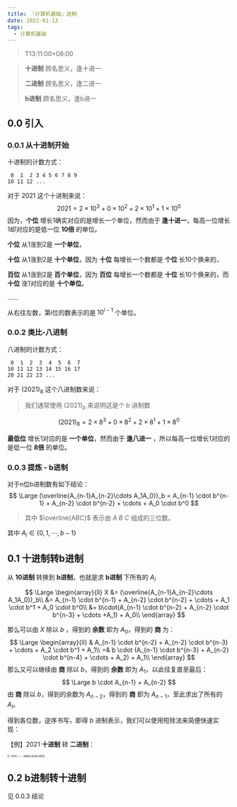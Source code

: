 ```yaml
---
title: 『计算机基础』进制
date: 2022-01-13
tags:
  - 计算机基础
---
```


> T13:11:00+08:00

> **十进制** 顾名思义，逢十进一
>
> **二进制** 顾名思义，逢二进一
>
> **b进制** 顾名思义，逢b进一

## 0.0 引入

### 0.0.1 从十进制开始

十进制的计数方式：

```
 0  1  2 3 4 5 6 7 8 9
10 11 12 ...
```

对于 $2021$ 这个十进制来说：
$$
2021 = 2 \times 10^3 + 0 \times 10^2 + 2 \times 10^ 1 + 1 \times 10^0
$$
因为，**个位** 增长1确实对应的是增长一个单位，然而由于 **逢十进一**，每高一位增长1却对应的是低一位 **10倍** 的单位。

**个位** 从1涨到2是 **一个单位**，

**十位** 从1涨到2是 **十个单位**，因为 **十位** 每增长一个数都是 **个位** 长10个换来的，

**百位** 从1涨到2是 **百个单位**，因为 **百位** 每增长一个数都是 **十位** 长10个换来的，而 **十位** 涨1对应的是 **十个单位**。

......

从右往左数，第i位的数表示的是 $10^{i-1}$ 个单位。

### 0.0.2 类比-八进制

八进制的计数方式：

```
 0  1  2  3  4  5  6  7
10 11 12 13 14 15 16 17
20 21 22 23 ...
```

对于 $(2021)_8$ 这个八进制数来说：

> 我们通常使用 $(2021)_b$ 来说明这是个 b 进制数

$$
(2021)_8 = 2 \times 8^3 + 0 \times 8^2 + 2 \times 8^1 + 1 \times 8^0
$$

**最低位** 增长1对应的是 **一个单位**，然而由于 **逢八进一** ，所以每高一位增长1对应的是低一位 **8倍** 的单位。

### 0.0.3 提炼 - b进制

对于n位b进制数有如下结论：
$$
\Large
(\overline{A_{n-1}A_{n-2}\cdots A_1A_0})_b = A_{n-1} \cdot b^{n-1} + A_{n-2} \cdot b^{n-2} + \cdots + A_0 \cdot b^0
$$

> 其中 $\overline{ABC}$ 表示由 $A$ $B$ $C$ 组成的三位数。

其中 $A_i \in \{0, 1, \cdots, b-1\}$

## 0.1 十进制转b进制

从 **10进制** 转换到 **b进制**，也就是求 **b进制** 下所有的 $A_i$


$$
\Large
\begin{array}{ll}
X &= (\overline{A_{n-1}A_{n-2}\cdots A_1A_0})_b\\
     &= A_{n-1} \cdot b^{n-1} + A_{n-2} \cdot b^{n-2} + \cdots + A_1 \cdot b^1 + A_0 \cdot b^0\\
     &= b\cdot(A_{n-1} \cdot b^{n-2} + A_{n-2} \cdot b^{n-3} + \cdots +A_1) + A_0\\
\end{array}
$$

那么可以由 $X$ 除以 $b$ ，得到的 **余数** 即为 $A_0$，得到的 **商** 为：
$$
\Large
\begin{array}{ll}
 & A_{n-1} \cdot b^{n-2} + A_{n-2} \cdot b^{n-3} + \cdots + A_2 \cdot b^1 + A_1\\
=& b \cdot (A_{n-1} \cdot b^{n-3} + A_{n-2} \cdot b^{n-4} + \cdots + A_2) + A_1\\
\end{array}
$$
那么又可以继续由 **商** 除以 $b$，得到的 **余数** 即为 $A_1$，以此往复直至最后：
$$
\Large
b \cdot A_{n-1} + A_{n-2}
$$
由 **商** 除以 $b$，得到的余数为 $A_{n-2}$，得到的 **商** 即为 $A_{n-1}$，至此求出了所有的 $A_i$。

得到各位数，逆序书写，即得 $b$ 进制表示，我们可以使用短除法来简便快速实现：

【例】2021 **十进制** 转 **二进制**：

<img src="https://i.loli.net/2021/11/13/CxVD9bneM8TRS15.png" alt="「你的C」一、基础知识及变量_短除法" style="zoom: 33%;" />

## 0.2 b进制转十进制

见 0.0.3 结论
